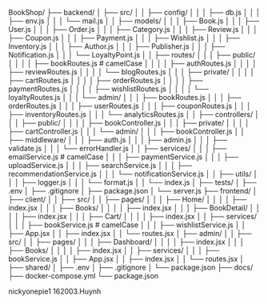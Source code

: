 BookShop/
├── backend/
│   ├── src/
│   │   ├── config/
│   │   │   ├── db.js
│   │   │   ├── env.js
│   │   │   └── mail.js
│   │   ├── models/
│   │   │   ├── Book.js
│   │   │   ├── User.js
│   │   │   ├── Order.js
│   │   │   ├── Category.js
│   │   │   ├── Review.js
│   │   │   ├── Coupon.js
│   │   │   ├── Payment.js
│   │   │   ├── Wishlist.js
│   │   │   ├── Inventory.js
│   │   │   ├── Author.js
│   │   │   ├── Publisher.js
│   │   │   ├── Notification.js
│   │   │   └── LoyaltyPoint.js
│   │   ├── routes/
│   │   │   ├── public/
│   │   │   │   ├── bookRoutes.js      # camelCase
│   │   │   │   ├── authRoutes.js
│   │   │   │   ├── reviewRoutes.js
│   │   │   │   └── blogRoutes.js
│   │   │   ├── private/
│   │   │   │   ├── cartRoutes.js
│   │   │   │   ├── orderRoutes.js
│   │   │   │   ├── paymentRoutes.js
│   │   │   │   ├── wishlistRoutes.js
│   │   │   │   └── loyaltyRoutes.js
│   │   │   └── admin/
│   │   │       ├── bookRoutes.js
│   │   │       ├── orderRoutes.js
│   │   │       ├── userRoutes.js
│   │   │       ├── couponRoutes.js
│   │   │       ├── inventoryRoutes.js
│   │   │       └── analyticsRoutes.js
│   │   ├── controllers/
│   │   │   ├── public/
│   │   │   │   ├── bookController.js
│   │   │   ├── private/
│   │   │   │   ├── cartController.js
│   │   │   └── admin/
│   │   │       ├── bookController.js
│   │   ├── middleware/
│   │   │   ├── auth.js
│   │   │   ├── admin.js
│   │   │   ├── validate.js
│   │   │   └── errorHandler.js
│   │   ├── services/
│   │   │   ├── emailService.js       # camelCase
│   │   │   ├── paymentService.js
│   │   │   ├── uploadService.js
│   │   │   ├── searchService.js
│   │   │   ├── recommendationService.js
│   │   │   └── notificationService.js
│   │   ├── utils/
│   │   │   ├── logger.js
│   │   │   └── format.js
│   │   └── index.js
│   ├── tests/
│   ├── .env
│   ├── .gitignore
│   ├── package.json
│   └── server.js
├── frontend/
│   ├── client/
│   │   ├── src/
│   │       ├── pages/
│   │       │   ├── Home/
│   │       │   │   ├── index.jsx
│   │       │   ├── Books/
│   │       │   │   ├── index.jsx
│   │       │   ├── BookDetail/
│   │       │   │   ├── index.jsx
│   │       │   ├── Cart/
│   │       │   │   ├── index.jsx
│   │       ├── services/
│   │       │   ├── bookService.js    # camelCase
│   │       │   ├── wishlistService.js
│   │       ├── App.jsx
│   │       ├── index.jsx
│   │       └── routes.jsx
│   ├── admin/
│   │   ├── src/
│   │       ├── pages/
│   │       │   ├── Dashboard/
│   │       │   │   ├── index.jsx
│   │       │   ├── Books/
│   │       │   │   ├── index.jsx
│   │       ├── services/
│   │       │   ├── bookService.js
│   │       ├── App.jsx
│   │       ├── index.jsx
│   │       └── routes.jsx
│   ├── shared/
│   ├── .env
│   ├── .gitignore
│   └── package.json
├── docs/
├── docker-compose.yml
└── package.json




nickyonepie1
162003.Huynh
